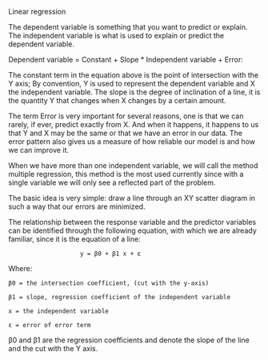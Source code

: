 Linear regression

The dependent variable is something that you want to predict or explain. The independent variable is what is used to explain or predict the dependent variable.

Dependent variable = Constant + Slope * Independent variable + Error:

The constant term in the equation above is the point of intersection with the Y axis; By convention, Y is used to represent the dependent variable and X the independent variable. The slope is the degree of inclination of a line, it is the quantity Y that changes when X changes by a certain amount.

The term Error is very important for several reasons, one is that we can rarely, if ever, predict exactly from X. And when it happens, it happens to us that Y and X may be the same or that we have an error in our data. The error pattern also gives us a measure of how reliable our model is and how we can improve it.

When we have more than one independent variable, we will call the method multiple regression, this method is the most used currently since with a single variable we will only see a reflected part of the problem.

The basic idea is very simple: draw a line through an XY scatter diagram in such a way that our errors are minimized.

The relationship between the response variable and the predictor variables can be identified through the following equation, with which we are already familiar, since it is the equation of a line:

                        y = β0 + β1 x + ε

Where:

    β0 = the intersection coefficient, (cut with the y-axis)

    β1 = slope, regression coefficient of the independent variable

    x = the independent variable

    ε = error of error term

β0 and β1 are the regression coefficients and denote the slope of the line and the cut with the Y axis.

